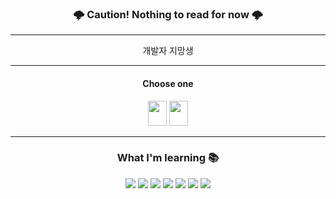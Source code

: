 <div align='center'>

### 🌩️ Caution! Nothing to read for now 🌩️

<hr>
 
개발자 지망생

<hr>

#### Choose one

<a href="https://github.com/"><img src="https://user-images.githubusercontent.com/110885515/233823488-620379a0-31ff-4fd7-95ac-19272fd68ac9.png" width="30px" height="40px"></a>
<a href="https://github.com/Yim119?tab=repositories"><img src="https://user-images.githubusercontent.com/110885515/233823861-0592c260-f0af-48c4-b7f8-207538ec3952.png" width="30px" height="40px"></a>

<hr>

### What I'm learning 📚

<img src="https://img.shields.io/badge/JavaScript-F7DF1E?style=for-the-badge&logo=javascript&logoColor=white">
<img src="https://img.shields.io/badge/TypeScript-3178C6?style=for-the-badge&logo=typescript&logoColor=white">
<img src="https://img.shields.io/badge/node.js-339933?style=for-the-badge&logo=node.js&logoColor=white">
<img src="https://img.shields.io/badge/mongodb-47A248?style=for-the-badge&logo=mongodb&logoColor=white">
<img src="https://img.shields.io/badge/express-000000?style=for-the-badge&logo=express&logoColor=white">
<img src="https://img.shields.io/badge/react-61DAFB?style=for-the-badge&logo=react&logoColor=white">
<img src="https://img.shields.io/badge/redux-764ABC?style=for-the-badge&logo=redux&logoColor=white">


</div>

